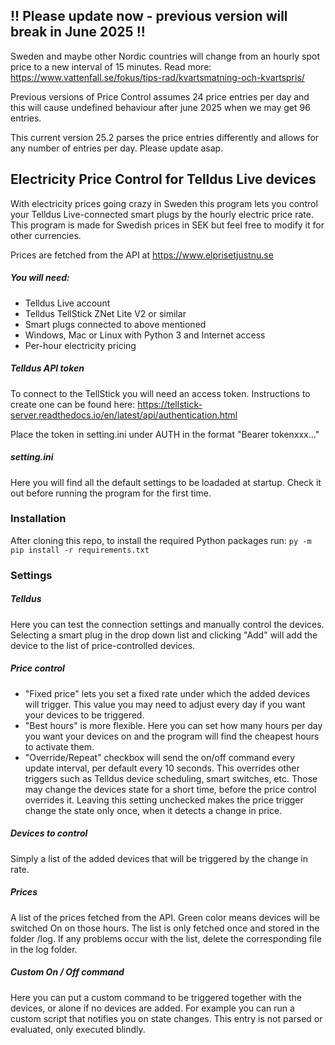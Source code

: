 ## !! Please update now - previous version will break in June 2025 !!
Sweden and maybe other Nordic countries will change from an hourly spot price to a new interval of 15 minutes. Read more: https://www.vattenfall.se/fokus/tips-rad/kvartsmatning-och-kvartspris/

Previous versions of Price Control assumes 24 price entries per day and this will cause undefined behaviour after june 2025 when we may get 96 entries.

This current version 25.2 parses the price entries differently and allows for any number of entries per day. Please update asap.

## Electricity Price Control for Telldus Live devices

With electricity prices going crazy in Sweden this program lets you control your Telldus Live-connected smart plugs by the hourly electric price rate. This program is made for Swedish prices in SEK but feel free to modify it for other currencies.

Prices are fetched from the API at https://www.elprisetjustnu.se

##### You will need:
* Telldus Live account
* Telldus TellStick ZNet Lite V2 or similar
* Smart plugs connected to above mentioned
* Windows, Mac or Linux with Python 3 and Internet access
* Per-hour electricity pricing

##### Telldus API token
To connect to the TellStick you will need an access token. Instructions to create one can be found here: https://tellstick-server.readthedocs.io/en/latest/api/authentication.html

Place the token in setting.ini under AUTH in the format "Bearer tokenxxx..."

##### setting.ini
Here you will find all the default settings to be loadaded at startup. Check it out before running the program for the first time.

### Installation
After cloning this repo, to install the required Python packages run:
`py -m pip install -r requirements.txt`

### Settings
##### Telldus
Here you can test the connection settings and manually control the devices. Selecting a smart plug in the drop down list and clicking "Add" will add the device to the list of price-controlled devices.

##### Price control
* "Fixed price" lets you set a fixed rate under which the added devices will trigger. This value you may need to adjust every day if you want your devices to be triggered.
* "Best hours" is more flexible. Here you can set how many hours per day you want your devices on and the program will find the cheapest hours to activate them.
* "Override/Repeat" checkbox will send the on/off command every update interval, per default every 10 seconds. This overrides other triggers such as Telldus device scheduling, smart switches, etc. Those may change the devices state for a short time, before the price control overrides it. Leaving this setting unchecked makes the price trigger change the state only once, when it detects a change in price.

##### Devices to control
Simply a list of the added devices that will be triggered by the change in rate.

##### Prices
A list of the prices fetched from the API. Green color means devices will be switched On on those hours. The list is only fetched once and stored in the folder /log. If any problems occur with the list, delete the corresponding file in the log folder.

##### Custom On / Off command
Here you can put a custom command to be triggered together with the devices, or alone if no devices are added. For example you can run a custom script that notifies you on state changes. This entry is not parsed or evaluated, only executed blindly.
